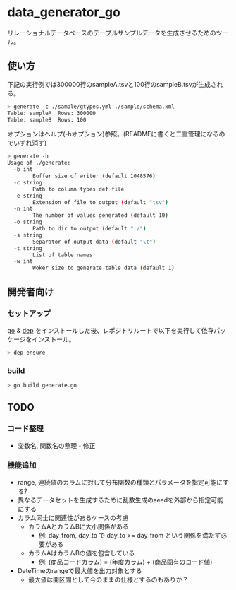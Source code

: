 # data_generator_go
リレーショナルデータベースのテーブルサンプルデータを生成させるためのツール。

## 使い方
下記の実行例では300000行のsampleA.tsvと100行のsampleB.tsvが生成される。
```sh
> generate -c ./sample/gtypes.yml ./sample/schema.xml
Table: sampleA  Rows: 300000
Table: sampleB  Rows: 100
```

オプションはヘルプ(-hオプション)参照。(READMEに書くと二重管理になるのでいずれ消す)
```sh
> generate -h
Usage of ./generate:
  -b int
        Buffer size of writer (default 1048576)
  -c string
        Path to column types def file
  -e string
        Extension of file to output (default "tsv")
  -n int
        The number of values generated (default 10)
  -o string
        Path to dir to output (default "./")
  -s string
        Separator of output data (default "\t")
  -t string
        List of table names
  -w int
        Woker size to generate table data (default 1)
```

## 開発者向け

### セットアップ
[go](https://golang.org/doc/install) & [dep](https://golang.github.io/dep/docs/installation.html)
をインストールした後、レポジトリルートで以下を実行して依存パッケージをインストール。

```sh
> dep ensure
```

### build
```sh
> go build generate.go
```

##  TODO

### コード整理
- 変数名, 関数名の整理・修正

### 機能追加
- range, 連続値のカラムに対して分布関数の種類とパラメータを指定可能にする?
- 異なるデータセットを生成するために乱数生成のseedを外部から指定可能にする
- カラム同士に関連性があるケースの考慮
	- カラムAとカラムBに大小関係がある
		- 例: day_from, day_to で day_to >= day_from という関係を満たす必要がある
	- カラムAはカラムBの値を包含している
		- 例: (商品コードカラム) = (年度カラム) + (商品固有のコード値)
- DateTimeのrangeで最大値を出力対象とする
	- 最大値は開区間として今のままの仕様とするのもありか？